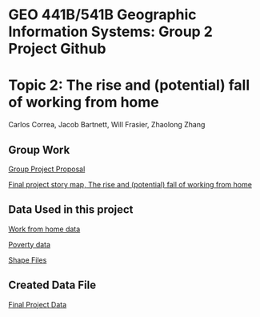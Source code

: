 # GEO 441B/541B Geographic Information Systems: Group 2 Project Github

# Topic 2: The rise and (potential) fall of working from home
Carlos Correa, Jacob Bartnett, Will Frasier, Zhaolong Zhang

## Group Work
[Group Project Proposal](https://docs.google.com/presentation/d/1_PV5vrvgEc5utOzHsBKOjaU8soGR9j2meffArr_zAts/edit?usp=sharing)

[Final project story map, The rise and (potential) fall of working from home](https://arcg.is/1LTKGa1)

## Data Used in this project
[Work from home data](https://data.census.gov/table/ACSST5Y2022.S0801?g=040XX00US06$1400000)

[Poverty data](https://data.census.gov/table/ACSST5Y2022.S1701?g=040XX00US06$1400000)

[Shape Files](https://www.census.gov/geographies/mapping-files/time-series/geo/tiger-line-file.2022.html#list-tab-790442341)

## Created Data File
[Final Project Data]([https://github.com/JBartnett/Group-Project/blob/main/ProjectGeoData.gdb.zip](https://github.com/JBartnett/Group-Project/blob/main/Data/ProjectGeoData.gdb.zip))
